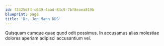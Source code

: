 ```yaml
---
id: f3425df4-c639-4aad-84c9-7bf8eaea819b
blueprint: page
title: 'Dr. Jon Mann DDS'
---
```

Quisquam cumque quae quod odit possimus. In accusamus alias molestiae dolores aperiam adipisci accusantium vel.